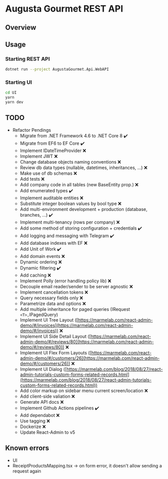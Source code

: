 ﻿# Augusta Gourmet REST API

## Overview

## Usage

### Starting REST API

```bash
dotnet run --project AugustaGourmet.Api.WebAPI
```

### Starting UI

```bash
cd UI
yarn
yarn dev
```

## TODO

* Refactor Pendings
  * Migrate from .NET Framework 4.6 to .NET Core 8 ✔️
  * Migrate from EF6 to EF Core ✔️
  * Implement IDateTimeProvider ❌
  * Implement JWT ❌
  * Change database objects naming conventions ❌
  * Review db data types (nullable, datetimes, inheritances, ...) ❌
  * Make use of db schemas ❌
  * Add tests ❌
  * Add company code in all tables (new BaseEntity prop.) ❌
  * Add enumerated types ✔️
  * Implement auditable entities ❌
  * Substitute integer boolean values by bool type ❌
  * Add multi-environment development + production (database, branches, ...) ✔️
  * Implement multi-tenancy (rows per company) ❌
  * Add some method of storing configuration + credentials ✔️
  * Add logging and messaging with Telegram ✔️
  * Add database indexes with EF ❌
  * Add Unit of Work ✔️
  * Add domain events ❌
  * Dynamic ordering ❌
  * Dynamic filtering ✔️
  * Add caching ❌
  * Implement Polly (error handling policy lib) ❌
  * Decouple email reader/sender to be server agnostic ❌
  * Implement cancellation tokens ❌
  * Query necessary fields only ❌
  * Parametrize data and options ❌
  * Add multiple inheritance for paged queries (IRequest `<T>,`IPagedQuery)
  * Implement UI Tree Layout ([https://marmelab.com/react-admin-demo/#/invoices](https://marmelab.com/react-admin-demo/#/invoices)) ❌
  * Implement UI Side Detail Layout ([https://marmelab.com/react-admin-demo/#/reviews/80](https://marmelab.com/react-admin-demo/#/reviews/80)) ❌
  * Implement UI Flex Form Layouts ([https://marmelab.com/react-admin-demo/#/customers/26](https://marmelab.com/react-admin-demo/#/customers/26)) ❌
  * Implement UI Dialog ([https://marmelab.com/blog/2018/08/27/react-admin-tutorials-custom-forms-related-records.html](https://marmelab.com/blog/2018/08/27/react-admin-tutorials-custom-forms-related-records.html))
  * Add color markup on sidebar menu current screen/location ❌
  * Add client-side valiation ❌
  * Generate API docs ❌
  * Implement Github Actions pipelines ✔️
  * Add dependabot ❌
  * Use tagging ❌
  * Dockerize ❌
  * Update React-Admin to v5

## Known errors

* UI
* ReceiptProductsMapping.tsx -> on form error, it doesn't allow sending a request again
